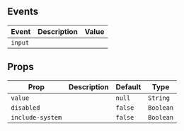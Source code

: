 ## Events

| Event   | Description | Value |
| ------- | ----------- | ----- |
| `input` |             |       |

## Props

| Prop             | Description | Default | Type      |
| ---------------- | ----------- | ------- | --------- |
| `value`          |             | `null`  | `String`  |
| `disabled`       |             | `false` | `Boolean` |
| `include-system` |             | `false` | `Boolean` |

